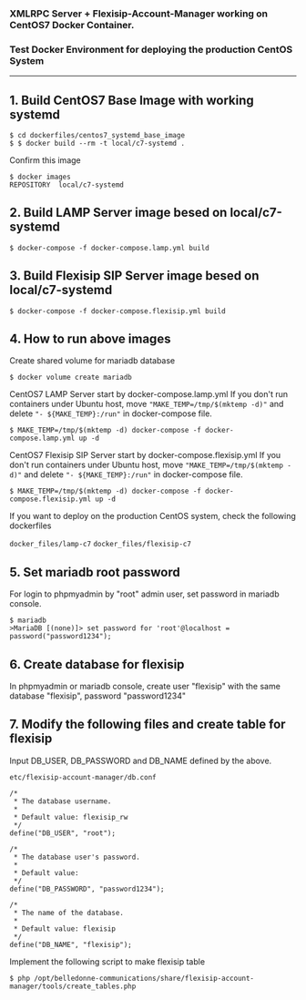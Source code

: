 ### XMLRPC Server + Flexisip-Account-Manager working on CentOS7 Docker Container.

### Test Docker Environment for deploying the production CentOS System

---

## 1. Build CentOS7 Base Image with working systemd
```
$ cd dockerfiles/centos7_systemd_base_image
$ $ docker build --rm -t local/c7-systemd .
```
Confirm this image
```
$ docker images
REPOSITORY  local/c7-systemd 
```

## 2. Build LAMP Server image besed on local/c7-systemd
```
$ docker-compose -f docker-compose.lamp.yml build
```

## 3. Build Flexisip SIP Server image besed on local/c7-systemd
```
$ docker-compose -f docker-compose.flexisip.yml build
``` 

## 4. How to run above images

Create shared volume for mariadb database
```
$ docker volume create mariadb
```

CentOS7 LAMP Server start by docker-compose.lamp.yml
If you don't run containers under Ubuntu host, move `"MAKE_TEMP=/tmp/$(mktemp -d)"` and delete `"- ${MAKE_TEMP}:/run"` in docker-compose file.
```
$ MAKE_TEMP=/tmp/$(mktemp -d) docker-compose -f docker-compose.lamp.yml up -d
```

CentOS7 Flexisip SIP Server start by docker-compose.flexisip.yml
If you don't run containers under Ubuntu host, move `"MAKE_TEMP=/tmp/$(mktemp -d)"` and delete `"- ${MAKE_TEMP}:/run"` in docker-compose file.
```
$ MAKE_TEMP=/tmp/$(mktemp -d) docker-compose -f docker-compose.flexisip.yml up -d
```

If you want to deploy on the production CentOS system, check the following dockerfiles

`docker_files/lamp-c7`
`docker_files/flexisip-c7`

## 5. Set mariadb root password
For login to phpmyadmin by "root" admin user, set password in mariadb console.
```
$ mariadb
>MariaDB [(none)]> set password for 'root'@localhost = password("password1234");
```

## 6. Create database for flexisip
In phpmyadmin or mariadb console, create user "flexisip" with the same database "flexisip", password "password1234"


## 7. Modify the following files and create table for flexisip

Input DB_USER, DB_PASSWORD and DB_NAME defined by the above.

`etc/flexisip-account-manager/db.conf`
```
/*
 * The database username.
 *
 * Default value: flexisip_rw
 */
define("DB_USER", "root");

/*
 * The database user's password.
 *
 * Default value:
 */
define("DB_PASSWORD", "password1234");

/*
 * The name of the database.
 *
 * Default value: flexisip
 */
define("DB_NAME", "flexisip");
```
Implement the following script to make flexisip table
```
$ php /opt/belledonne-communications/share/flexisip-account-manager/tools/create_tables.php
```


